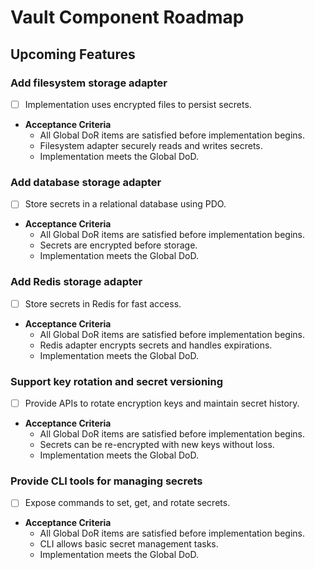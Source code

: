 # Vault Component Roadmap

## Upcoming Features

### Add filesystem storage adapter
- [ ] Implementation uses encrypted files to persist secrets.
- **Acceptance Criteria**
  - All Global DoR items are satisfied before implementation begins.
  - Filesystem adapter securely reads and writes secrets.
  - Implementation meets the Global DoD.

### Add database storage adapter
- [ ] Store secrets in a relational database using PDO.
- **Acceptance Criteria**
  - All Global DoR items are satisfied before implementation begins.
  - Secrets are encrypted before storage.
  - Implementation meets the Global DoD.

### Add Redis storage adapter
- [ ] Store secrets in Redis for fast access.
- **Acceptance Criteria**
  - All Global DoR items are satisfied before implementation begins.
  - Redis adapter encrypts secrets and handles expirations.
  - Implementation meets the Global DoD.

### Support key rotation and secret versioning
- [ ] Provide APIs to rotate encryption keys and maintain secret history.
- **Acceptance Criteria**
  - All Global DoR items are satisfied before implementation begins.
  - Secrets can be re-encrypted with new keys without loss.
  - Implementation meets the Global DoD.

### Provide CLI tools for managing secrets
- [ ] Expose commands to set, get, and rotate secrets.
- **Acceptance Criteria**
  - All Global DoR items are satisfied before implementation begins.
  - CLI allows basic secret management tasks.
  - Implementation meets the Global DoD.
